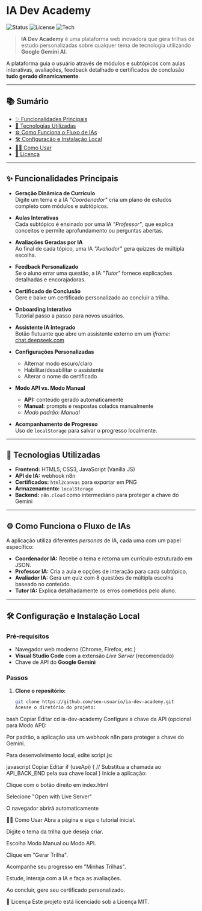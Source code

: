 # IA Dev Academy

![Status](https://img.shields.io/badge/status-active-brightgreen)
![License](https://img.shields.io/badge/license-MIT-blue)
![Tech](https://img.shields.io/badge/tech-JavaScript%20%7C%20HTML5%20%7C%20CSS3-yellow)

> **IA Dev Academy** é uma plataforma web inovadora que gera trilhas de estudo personalizadas sobre qualquer tema de tecnologia utilizando **Google Gemini AI**.

A plataforma guia o usuário através de módulos e subtópicos com aulas interativas, avaliações, feedback detalhado e certificados de conclusão **tudo gerado dinamicamente**.

---

## 📚 Sumário

- [✨ Funcionalidades Principais](#-funcionalidades-principais)
- [🚀 Tecnologias Utilizadas](#-tecnologias-utilizadas)
- [⚙️ Como Funciona o Fluxo de IAs](#️-como-funciona-o-fluxo-de-ias)
- [🛠️ Configuração e Instalação Local](#️-configuração-e-instalação-local)
- [👨‍💻 Como Usar](#-como-usar)
- [📄 Licença](#-licença)

---

## ✨ Funcionalidades Principais

- **Geração Dinâmica de Currículo**  
  Digite um tema e a IA _"Coordenador"_ cria um plano de estudos completo com módulos e subtópicos.

- **Aulas Interativas**  
  Cada subtópico é ensinado por uma IA _"Professor"_, que explica conceitos e permite aprofundamento ou perguntas abertas.

- **Avaliações Geradas por IA**  
  Ao final de cada tópico, uma IA _"Avaliador"_ gera quizzes de múltipla escolha.

- **Feedback Personalizado**  
  Se o aluno errar uma questão, a IA _"Tutor"_ fornece explicações detalhadas e encorajadoras.

- **Certificado de Conclusão**  
  Gere e baixe um certificado personalizado ao concluir a trilha.

- **Onboarding Interativo**  
  Tutorial passo a passo para novos usuários.

- **Assistente IA Integrado**  
  Botão flutuante que abre um assistente externo em um _iframe_:  
  [chat.deepseek.com](https://chat.deepseek.com)

- **Configurações Personalizadas**

  - Alternar modo escuro/claro
  - Habilitar/desabilitar o assistente
  - Alterar o nome do certificado

- **Modo API vs. Modo Manual**

  - **API:** conteúdo gerado automaticamente
  - **Manual:** prompts e respostas colados manualmente
  - _Modo padrão: Manual_

- **Acompanhamento de Progresso**  
  Uso de `localStorage` para salvar o progresso localmente.

---

## 🚀 Tecnologias Utilizadas

- **Frontend:** HTML5, CSS3, JavaScript (Vanilla JS)
- **API de IA:** webhook n8n
- **Certificados:** `html2canvas` para exportar em PNG
- **Armazenamento:** `localStorage`
- **Backend:** `n8n.cloud` como intermediário para proteger a chave do Gemini

---

## ⚙️ Como Funciona o Fluxo de IAs

A aplicação utiliza diferentes _personas_ de IA, cada uma com um papel específico:

- **Coordenador IA:** Recebe o tema e retorna um currículo estruturado em JSON.
- **Professor IA:** Cria a aula e opções de interação para cada subtópico.
- **Avaliador IA:** Gera um quiz com 8 questões de múltipla escolha baseado no conteúdo.
- **Tutor IA:** Explica detalhadamente os erros cometidos pelo aluno.

---

## 🛠️ Configuração e Instalação Local

### Pré-requisitos

- Navegador web moderno (Chrome, Firefox, etc.)
- **Visual Studio Code** com a extensão _Live Server_ (recomendado)
- Chave de API do **Google Gemini**

### Passos

1. **Clone o repositório:**
   ```bash
   git clone https://github.com/seu-usuario/ia-dev-academy.git
   Acesse o diretório do projeto:
   ```

bash
Copiar
Editar
cd ia-dev-academy
Configure a chave da API (opcional para Modo API):

Por padrão, a aplicação usa um webhook n8n para proteger a chave do Gemini.

Para desenvolvimento local, edite script.js:

javascript
Copiar
Editar
if (useApi) {
// Substitua a chamada ao API_BACK_END pela sua chave local
}
Inicie a aplicação:

Clique com o botão direito em index.html

Selecione "Open with Live Server"

O navegador abrirá automaticamente

👨‍💻 Como Usar
Abra a página e siga o tutorial inicial.

Digite o tema da trilha que deseja criar.

Escolha Modo Manual ou Modo API.

Clique em "Gerar Trilha".

Acompanhe seu progresso em "Minhas Trilhas".

Estude, interaja com a IA e faça as avaliações.

Ao concluir, gere seu certificado personalizado.

📄 Licença
Este projeto está licenciado sob a Licença MIT.
